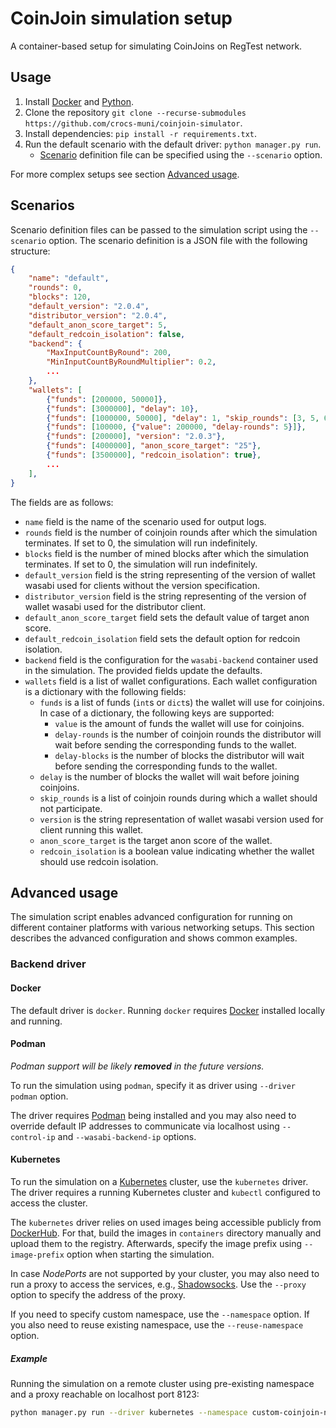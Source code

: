 # CoinJoin simulation setup

A container-based setup for simulating CoinJoins on RegTest network.

## Usage

1. Install [Docker](https://docker.com/) and [Python](http://python.org/).
2. Clone the repository `git clone --recurse-submodules https://github.com/crocs-muni/coinjoin-simulator`.
3. Install dependencies: `pip install -r requirements.txt`.
4. Run the default scenario with the default driver: `python manager.py run`.
   - [Scenario](#scenarios) definition file can be specified using the `--scenario` option.

For more complex setups see section [Advanced usage](#advanced-usage).

## Scenarios

Scenario definition files can be passed to the simulation script using the `--scenario` option. The scenario definition is a JSON file with the following structure:

```json
{
    "name": "default",
    "rounds": 0,
    "blocks": 120,
    "default_version": "2.0.4",
    "distributor_version": "2.0.4",
    "default_anon_score_target": 5,
    "default_redcoin_isolation": false,
    "backend": {
        "MaxInputCountByRound": 200,
        "MinInputCountByRoundMultiplier": 0.2,
        ...
    },
    "wallets": [
        {"funds": [200000, 50000]},
        {"funds": [3000000], "delay": 10},
        {"funds": [1000000, 50000], "delay": 1, "skip_rounds": [3, 5, 6]},
        {"funds": [100000, {"value": 200000, "delay-rounds": 5}]},
        {"funds": [200000], "version": "2.0.3"},
        {"funds": [4000000], "anon_score_target": "25"},
        {"funds": [3500000], "redcoin_isolation": true},
        ...
    ],
}
```

The fields are as follows:
- `name` field is the name of the scenario used for output logs.
- `rounds` field is the number of coinjoin rounds after which the simulation terminates. If set to 0, the simulation will run indefinitely.
- `blocks` field is the number of mined blocks after which the simulation terminates. If set to 0, the simulation will run indefinitely.
- `default_version` field is the string representing of the version of wallet wasabi used for clients without the version specification.
- `distributor_version` field is the string representing of the version of wallet wasabi used for the distributor client.
- `default_anon_score_target` field sets the default value of target anon score.
- `default_redcoin_isolation` field sets the default option for redcoin isolation.
- `backend` field is the configuration for the `wasabi-backend` container used in the simulation. The provided fields update the defaults.
- `wallets` field is a list of wallet configurations. Each wallet configuration is a dictionary with the following fields:
  - `funds` is a list of funds (`int`s or `dict`s) the wallet will use for coinjoins. In case of a dictionary, the following keys are supported:
    - `value` is the amount of funds the wallet will use for coinjoins.
    - `delay-rounds` is the number of coinjoin rounds the distributor will wait before sending the corresponding funds to the wallet.
    - `delay-blocks` is the number of blocks the distributor will wait before sending the corresponding funds to the wallet.
  - `delay` is the number of blocks the wallet will wait before joining coinjoins.
  - `skip_rounds` is a list of coinjoin rounds during which a wallet should not participate.
  - `version` is the string representation of wallet wasabi version used for client running this wallet.
  - `anon_score_target` is the target anon score of the wallet.
  - `redcoin_isolation` is a boolean value indicating whether the wallet should use redcoin isolation.


## Advanced usage

The simulation script enables advanced configuration for running on different container platforms with various networking setups. This section describes the advanced configuration and shows common examples.

### Backend driver


#### Docker

The default driver is `docker`. Running `docker` requires [Docker](https://www.docker.com/) installed locally and running.

#### Podman

*Podman support will be likely **removed** in the future versions.*

To run the simulation using `podman`, specify it as driver using `--driver podman` option.

The driver requires [Podman](https://podman.io/) being installed and you may also need to override default IP addresses to communicate via localhost using `--control-ip` and `--wasabi-backend-ip` options. 


#### Kubernetes

To run the simulation on a [Kubernetes](https://kubernetes.io/) cluster, use the `kubernetes` driver. The driver requires a running Kubernetes cluster and `kubectl` configured to access the cluster. 

The `kubernetes` driver relies on used images being accessible publicly from [DockerHub](https://hub.docker.com/). For that, build the images in `containers` directory manually and upload them to the registry. Afterwards, specify the image prefix using `--image-prefix` option when starting the simulation.

In case *NodePorts* are not supported by your cluster, you may also need to run a proxy to access the services, e.g., [Shadowsocks](https://shadowsocks.org/). Use the `--proxy` option to specify the address of the proxy.

If you need to specify custom namespace, use the `--namespace` option. If you also need to reuse existing namespace, use the `--reuse-namespace` option.

##### Example

Running the simulation on a remote cluster using pre-existing namespace and a proxy reachable on localhost port 8123:
```bash
python manager.py run --driver kubernetes --namespace custom-coinjoin-ns --reuse-namespace --image-prefix "crocsmuni/" --proxy "socks5://127.0.0.1:8123" --scenario "scenarios/uniform-dynamic-500-30utxo.json"
```
